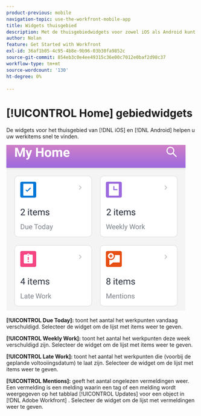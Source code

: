 ```yaml
---
product-previous: mobile
navigation-topic: use-the-workfront-mobile-app
title: Widgets thuisgebied
description: Met de thuisgebiedwidgets voor zowel iOS als Android kunt u uw werkitems snel vinden.
author: Nolan
feature: Get Started with Workfront
exl-id: 36af1b05-4c95-4b8e-9b96-03b30fa9852c
source-git-commit: 854eb3c0e4ee49315c36e00c7012e0baf2d98c37
workflow-type: tm+mt
source-wordcount: '130'
ht-degree: 0%

---
```


# [!UICONTROL Home] gebiedwidgets

De widgets voor het thuisgebied van [!DNL iOS] en [!DNL Android] helpen u uw werkitems snel te vinden.

![ het gebiedswidgets van het Huis ](assets/mobile-home-area-widgets.png)

**[!UICONTROL Due Today]:** toont het aantal het werkpunten vandaag verschuldigd. Selecteer de widget om de lijst met items weer te geven.

**[!UICONTROL Weekly Work]:** toont het aantal het werkpunten deze week verschuldigd zijn. Selecteer de widget om de lijst met items weer te geven.

**[!UICONTROL Late Work]:** toont het aantal het werkpunten die (voorbij de geplande voltooiingsdatum) te laat zijn. Selecteer de widget om de lijst met items weer te geven.

**[!UICONTROL Mentions]:** geeft het aantal ongelezen vermeldingen weer. Een vermelding is een melding waarin een tag of een melding wordt weergegeven op het tabblad [!UICONTROL Updates] voor een object in [!DNL Adobe Workfront] . Selecteer de widget om de lijst met vermeldingen weer te geven.
